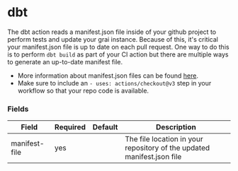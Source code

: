 # dbt

The dbt action reads a manifest.json file inside of your github project to perform tests and update your grai instance.
Because of this, it's critical your manifest.json file is up to date on each pull request. 
One way to do this is to perform `dbt build` as part of your CI action but there are multiple ways to generate an up-to-date manifest file.

* More information about manifest.json files can be found [here](https://docs.getdbt.com/reference/artifacts/manifest-json).
* Make sure to include an `- uses: actions/checkout@v3` step in your workflow so that your repo code is available.



### Fields

<!-- Fields Sentinel Section -->

| Field | Required | Default | Description |
|-----|-----|-----|-----|
| manifest-file | yes |  | The file location in your repository of the updated manifest.json file |


<!-- Fields Sentinel Section -->

